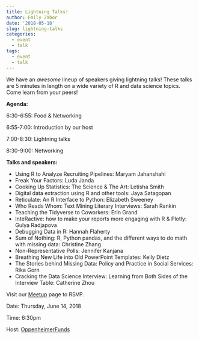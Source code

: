 ```yaml
---
title: Lightning Talks!
author: Emily Zabor
date: '2018-05-18'
slug: lightning-talks
categories:
  - event
  - talk
tags:
  - event
  - talk
---
```


We have an *awesome* lineup of speakers giving lightning talks! These talks are 5 minutes in length on a wide variety of R and data science topics. Come learn from your peers!

**Agenda:**

6:30-6:55: Food & Networking

6:55-7:00: Introduction by our host

7:00-8:30: Lightning talks

8:30-9:00: Networking

**Talks and speakers:**

- Using R to Analyze Recruiting Pipelines: Maryam Jahanshahi
- Freak Your Factors: Luda Janda
- Cooking Up Statistics: The Science & The Art: Letisha Smith
- Digital data extraction using R and other tools: Jaya Satagopan
- Reticulate: An R Interface to Python: Elizabeth Sweeney
- Who Reads Whom: Text Mining Literary Interviews: Sarah Rankin
- Teaching the Tidyverse to Coworkers: Erin Grand
- InteRactive: how to make your reports more engaging with R & Plotly: Gulya Radjapova
- Debugging Data in R: Hannah Flaherty
- Sum of Nothing: R, Python pandas, and the different ways to do math with missing data: Christine Zhang
- Non-Representative Polls: Jennifer Kanjana
- Breathing New Life into Old PowerPoint Templates: Kelly Dietz
- The Stories behind Missing Data: Policy and Practice in Social Services: Rika Gorn
- Cracking the Data Science Interview: Learning from Both Sides of the Interview Table: Catherine Zhou

Visit our [Meetup](https://www.meetup.com/rladies-newyork/events/250824638/) page to RSVP.

Date: Thursday, June 14, 2018

Time: 6:30pm

Host: [OppenheimerFunds](https://www.oppenheimerfunds.com/)


